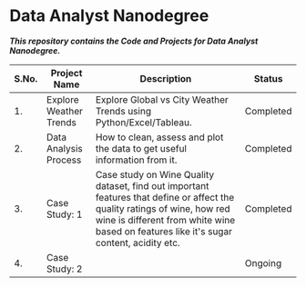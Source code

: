 # Data Analyst Nanodegree

***This repository contains the Code and Projects for Data Analyst Nanodegree.***

| S.No. |               Project Name            |                       Description                       |   Status    |
| ----- | ------------------------------------- | ------------------------------------------------------- | ----------- |
|  1.   | Explore Weather Trends                | Explore Global vs City Weather Trends using Python/Excel/Tableau. | Completed |
|  2.   | Data Analysis Process                 | How to clean, assess and plot the data to get useful information from it. | Completed |
|  3.   | Case Study: 1         | Case study on Wine Quality dataset, find out important features that define or affect the quality ratings of wine, how red wine is different from white wine based on features like it's sugar content, acidity etc. | Completed |
|  4.   | Case Study: 2         |     | Ongoing |
